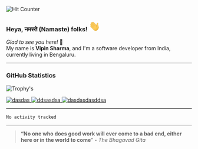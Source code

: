 <!--**shharma-vipin/shharma-vipin** is a ✨ _special_ ✨ repository because its `README.md` (this file) appears on your GitHub profile.-->
![Hit Counter](https://hits.seeyoufarm.com/api/count/incr/badge.svg?url=https%3A%2F%2Fgithub.com%2Fshharma-vipin1212%2Fhit-counter)   
### Heya, नमस्ते (Namaste) folks! <img src="https://raw.githubusercontent.com/shharma-vipin/shharma-vipin/master/wave.gif" width="30px">

_Glad to see you here!_   🤩   
My name is **Vipin Sharma**, and I'm a software developer from India, currently living in Bengaluru.   

---   
### GitHub Statistics
![Trophy's](https://github-profile-trophy.vercel.app/?username=shharma-vipin)   

<p>
<a href="https://github.com/anuraghazra/github-readme-stats">
<img width="400" src="https://github-readme-stats.vercel.app/api?username=shharma-vipin&show_icons=true&line_height=25&count_private=true&theme=dracula"  alt="dasdas"/>
</a>
<a href="https://github.com/anuraghazra/convoychat">
<img width="400" src="https://github-readme-streak-stats.herokuapp.com?user=shharma-vipin&theme=dracula&date_format=M%20j%5B%2C%20Y%5D&fire=DDC519"  alt="ddsasdsa"/>
</a>
<a href="https://github.com/anuraghazra/convoychat">
  <img src="https://activity-graph.herokuapp.com/graph?username=shharma-vipin&theme=dracula"  alt="dasdasdasddsa" height="280"/>
</a>     
</p>     

---   

<!--START_SECTION:waka-->

```text
No activity tracked
```

<!--END_SECTION:waka-->

---     
> **“No one who does good work will ever come to a bad end, either here or in the world to come**” -<cite> The Bhagavad Gita </cite>



